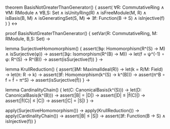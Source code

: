 theorem BasisNotGreaterThanGenerator() {
  assert(
    ∀R: CommutativeRing ∧ ∀M: RModule ∧ ∀B,S: Set ∧
    isUnityRing(R) ∧ 
    isFreeModule(M, R) ∧
    isBasis(B, M) ∧
    isGeneratingSet(S, M) ⇒
    ∃f: Function(B → S) ∧ isInjective(f)
  )
} ↔

proof BasisNotGreaterThanGenerator() {
  setVar(R: CommutativeRing, M: RModule, B,S: Set) →
  
  lemma SurjectiveHomomorphism() {
    assert(∃φ: Homomorphism(R^(S) → M) ∧ isSurjective(φ)) →
    assert(∃ψ: Isomorphism(R^(B) → M)) →
    let(f = ψ^(-1) ∘ φ: R^(S) → R^(B)) →
    assert(isSurjective(f))
  } →

  lemma KrullReduction() {
    assert(∃M: MaximalIdeal(R)) →
    let(k = R/M: Field) →
    let(π: R → k) →
    assert(∃f̄: Homomorphism(k^(S) → k^(B))) →
    assert(π^B ∘ f = f̄ ∘ π^S) →
    assert(isSurjective(f̄))
  } →

  lemma CardinalityChain() {
    let(C: CanonicalBasis(k^(S))) →
    let(D: CanonicalBasis(k^(B))) →
    assert(|B| = |D|) →
    assert(|D| ≤ |f̄(C)|) →
    assert(|f̄(C)| ≤ |C|) →
    assert(|C| = |S|)
  } →

  apply(SurjectiveHomomorphism()) →
  apply(KrullReduction()) →
  apply(CardinalityChain()) →
  assert(|B| ≤ |S|) →
  assert(∃f: Function(B → S) ∧ isInjective(f))
}